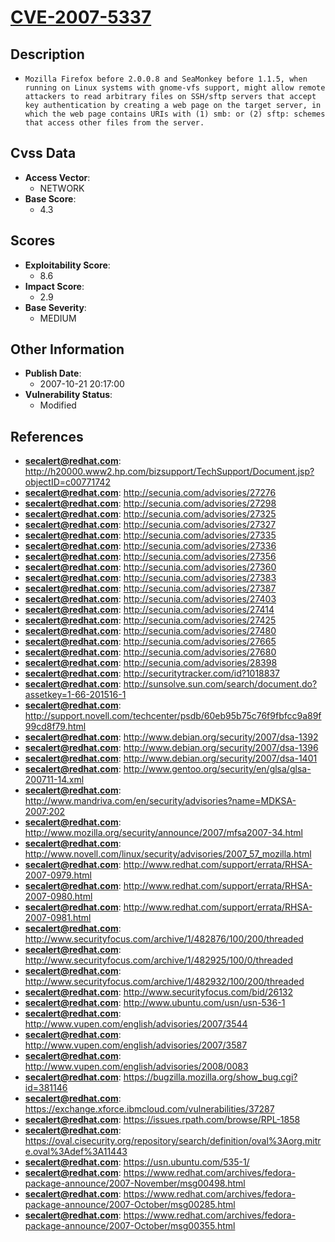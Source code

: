 
# [CVE-2007-5337](https://cve.mitre.org/cgi-bin/cvename.cgi?name=CVE-2007-5337)

## Description

- `Mozilla Firefox before 2.0.0.8 and SeaMonkey before 1.1.5, when running on Linux systems with gnome-vfs support, might allow remote attackers to read arbitrary files on SSH/sftp servers that accept key authentication by creating a web page on the target server, in which the web page contains URIs with (1) smb: or (2) sftp: schemes that access other files from the server.`

## Cvss Data

- **Access Vector**:
  - NETWORK
- **Base Score**:
  - 4.3

## Scores

- **Exploitability Score**:
  - 8.6
- **Impact Score**:
  - 2.9
- **Base Severity**:
  - MEDIUM

## Other Information

- **Publish Date**:
  - 2007-10-21 20:17:00
- **Vulnerability Status**:
  - Modified

## References

- **secalert@redhat.com**: http://h20000.www2.hp.com/bizsupport/TechSupport/Document.jsp?objectID=c00771742
- **secalert@redhat.com**: http://secunia.com/advisories/27276
- **secalert@redhat.com**: http://secunia.com/advisories/27298
- **secalert@redhat.com**: http://secunia.com/advisories/27325
- **secalert@redhat.com**: http://secunia.com/advisories/27327
- **secalert@redhat.com**: http://secunia.com/advisories/27335
- **secalert@redhat.com**: http://secunia.com/advisories/27336
- **secalert@redhat.com**: http://secunia.com/advisories/27356
- **secalert@redhat.com**: http://secunia.com/advisories/27360
- **secalert@redhat.com**: http://secunia.com/advisories/27383
- **secalert@redhat.com**: http://secunia.com/advisories/27387
- **secalert@redhat.com**: http://secunia.com/advisories/27403
- **secalert@redhat.com**: http://secunia.com/advisories/27414
- **secalert@redhat.com**: http://secunia.com/advisories/27425
- **secalert@redhat.com**: http://secunia.com/advisories/27480
- **secalert@redhat.com**: http://secunia.com/advisories/27665
- **secalert@redhat.com**: http://secunia.com/advisories/27680
- **secalert@redhat.com**: http://secunia.com/advisories/28398
- **secalert@redhat.com**: http://securitytracker.com/id?1018837
- **secalert@redhat.com**: http://sunsolve.sun.com/search/document.do?assetkey=1-66-201516-1
- **secalert@redhat.com**: http://support.novell.com/techcenter/psdb/60eb95b75c76f9fbfcc9a89f99cd8f79.html
- **secalert@redhat.com**: http://www.debian.org/security/2007/dsa-1392
- **secalert@redhat.com**: http://www.debian.org/security/2007/dsa-1396
- **secalert@redhat.com**: http://www.debian.org/security/2007/dsa-1401
- **secalert@redhat.com**: http://www.gentoo.org/security/en/glsa/glsa-200711-14.xml
- **secalert@redhat.com**: http://www.mandriva.com/en/security/advisories?name=MDKSA-2007:202
- **secalert@redhat.com**: http://www.mozilla.org/security/announce/2007/mfsa2007-34.html
- **secalert@redhat.com**: http://www.novell.com/linux/security/advisories/2007_57_mozilla.html
- **secalert@redhat.com**: http://www.redhat.com/support/errata/RHSA-2007-0979.html
- **secalert@redhat.com**: http://www.redhat.com/support/errata/RHSA-2007-0980.html
- **secalert@redhat.com**: http://www.redhat.com/support/errata/RHSA-2007-0981.html
- **secalert@redhat.com**: http://www.securityfocus.com/archive/1/482876/100/200/threaded
- **secalert@redhat.com**: http://www.securityfocus.com/archive/1/482925/100/0/threaded
- **secalert@redhat.com**: http://www.securityfocus.com/archive/1/482932/100/200/threaded
- **secalert@redhat.com**: http://www.securityfocus.com/bid/26132
- **secalert@redhat.com**: http://www.ubuntu.com/usn/usn-536-1
- **secalert@redhat.com**: http://www.vupen.com/english/advisories/2007/3544
- **secalert@redhat.com**: http://www.vupen.com/english/advisories/2007/3587
- **secalert@redhat.com**: http://www.vupen.com/english/advisories/2008/0083
- **secalert@redhat.com**: https://bugzilla.mozilla.org/show_bug.cgi?id=381146
- **secalert@redhat.com**: https://exchange.xforce.ibmcloud.com/vulnerabilities/37287
- **secalert@redhat.com**: https://issues.rpath.com/browse/RPL-1858
- **secalert@redhat.com**: https://oval.cisecurity.org/repository/search/definition/oval%3Aorg.mitre.oval%3Adef%3A11443
- **secalert@redhat.com**: https://usn.ubuntu.com/535-1/
- **secalert@redhat.com**: https://www.redhat.com/archives/fedora-package-announce/2007-November/msg00498.html
- **secalert@redhat.com**: https://www.redhat.com/archives/fedora-package-announce/2007-October/msg00285.html
- **secalert@redhat.com**: https://www.redhat.com/archives/fedora-package-announce/2007-October/msg00355.html
